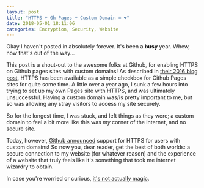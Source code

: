 ```yaml
---
layout: post
title: "HTTPS + Gh Pages + Custom Domain = ❤️"
date: 2018-05-01 18:11:06
categories: Encryption, Security, Website
---
```


Okay I haven't posted in absolutely forever. It's been a **busy** year. Whew, now that's out of the
way...

This post is a shout-out to the awesome folks at Github, for enabling HTTPS on Github pages sites
with custom domains! As described in [their 2016 blog post], HTTPS has been available as a simple
checkbox for Github Pages sites for quite some time. A little over a year ago, I sunk a few hours
into trying to set up my own Pages site with HTTPS, and was ultimately unsuccessful. Having a
custom domain was/is pretty important to me, but so was allowing any stray visitors to access my
site securely.

So for the longest time, I was stuck, and left things as they were; a custom domain to feel a bit
more like this was _my_ corner of the internet, and no secure site.

Today, however, [Github announced] support for HTTPS for users with custom domains! So now you,
dear reader, get the best of both worlds: a secure connection to my website (for whatever reason)
and the experience of a website that truly feels like it's something that took me internet wizardry
to obtain.

In case you're worried or curious, [it's not actually magic].

[//]: # 'External Links'
[their 2016 blog post]: https://blog.github.com/2016-06-08-https-for-github-pages/
[github announced]: https://blog.github.com/2018-05-01-github-pages-custom-domains-https/
[it's not actually magic]: https://www.verisign.com/en_US/website-presence/online/how-dns-works/index.xhtml
